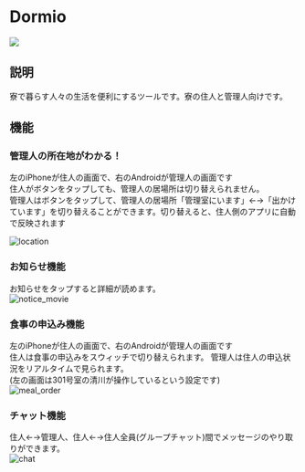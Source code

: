 # Dormio
![](https://github.com/KoichiKiyokawa/dormio/workflows/Test/badge.svg)

## 説明
寮で暮らす人々の生活を便利にするツールです。寮の住人と管理人向けです。

## 機能
### 管理人の所在地がわかる！
左のiPhoneが住人の画面で、右のAndroidが管理人の画面です  
住人がボタンをタップしても、管理人の居場所は切り替えられません。  
管理人はボタンをタップして、管理人の居場所「管理室にいます」←→「出かけています」を切り替えることができます。切り替えると、住人側のアプリに自動で反映されます  

![location](https://user-images.githubusercontent.com/40315079/73530134-3f201000-445b-11ea-91db-eff88d704cc4.gif)


### お知らせ機能
お知らせをタップすると詳細が読めます。  
![notice_movie](https://user-images.githubusercontent.com/40315079/73530564-151b1d80-445c-11ea-8bfd-a21be46bf501.gif)

### 食事の申込み機能
左のiPhoneが住人の画面で、右のAndroidが管理人の画面です  
住人は食事の申込みをスウィッチで切り替えられます。
管理人は住人の申込状況をリアルタイムで見られます。  
(左の画面は301号室の清川が操作しているという設定です)  
![meal_order](https://user-images.githubusercontent.com/40315079/73531153-329cb700-445d-11ea-9173-290506b1a42e.gif)

### チャット機能
住人←→管理人、住人←→住人全員(グループチャット)間でメッセージのやり取りができます。  
![chat](https://user-images.githubusercontent.com/40315079/73533097-6974cc00-4461-11ea-9555-4ce48d52d15f.gif)
